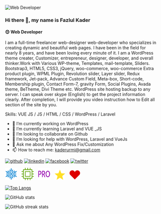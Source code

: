 ![Web Developer](https://pbs.twimg.com/profile_banners/159107622/1448918532/800x200)
### Hi there 👋, my name is Fazlul Kader
#### 😊 Web Developer

I am a full-time freelancer web-designer web-developer who specializes in creating dynamic and beautiful web pages. I have been in the field for nearly 8 years, and have been loving every minute of it. I am a WordPress theme creater, Customizer, entrepreneur, designer, developer, and overall thinker.Work with Various WP-theme, Templates, mail-template, Sliders. Bootstrap3, HTML5, CSS3, jQuery, woo-commerce, woo-commerce Extra product plugin, WPML Plugin, Revolution slider, Layer slider, Redux framework, Jet-pack, Advance Custom Field, Meta-box, Short-code, Membership plugin, Contact Form-7, gravity Form, Social Plugins, Avada theme, BeTheme, Divi Theme etc. WordPress site hosting backup to any server. I can speak over skype (English) to get the project information clearly. After completion, I will provide you video instruction how to Edit all section of the site by you.

Skills: VUE JS / JS / HTML / CSS / WordPress / Laravel

- 🔭 I’m currently working on WordPress 
- 🌱 I’m currently learning Laravel and VUE _JS 
- 👯 I’m looking to collaborate on Github 
- 🤔 I’m looking for help with WordPress, Laravel and VueJs 
- 💬 Ask me about Any WordPress Fix/Customization 
- 📫 How to reach me: kaderurmi@gmail.com 


[<img src='https://cdn.jsdelivr.net/npm/simple-icons@3.0.1/icons/github.svg' alt='github' height='40'>](https://github.com/kaderurmi)  [<img src='https://cdn.jsdelivr.net/npm/simple-icons@3.0.1/icons/linkedin.svg' alt='linkedin' height='40'>](https://www.linkedin.com/in/fkader/)  [<img src='https://cdn.jsdelivr.net/npm/simple-icons@3.0.1/icons/facebook.svg' alt='facebook' height='40'>](https://www.facebook.com/kaderurmi)  [<img src='https://cdn.jsdelivr.net/npm/simple-icons@3.0.1/icons/twitter.svg' alt='twitter' height='40'>](https://twitter.com/F_Kader5020)  

<a href='https://archiveprogram.github.com/'><img src='https://raw.githubusercontent.com/acervenky/animated-github-badges/master/assets/acbadge.gif' width='40' height='40'></a> <a href='https://docs.github.com/en/developers'><img src='https://raw.githubusercontent.com/acervenky/animated-github-badges/master/assets/devbadge.gif' width='40' height='40'></a> <a href='https://github.com/pricing'><img src='https://raw.githubusercontent.com/acervenky/animated-github-badges/master/assets/pro.gif' width='40' height='40'></a> <a href='https://stars.github.com/'><img src='https://raw.githubusercontent.com/acervenky/animated-github-badges/master/assets/starbadge.gif' width='35' height='35'></a> <a href='https://docs.github.com/en/github/supporting-the-open-source-community-with-github-sponsors'><img src='https://raw.githubusercontent.com/acervenky/animated-github-badges/master/assets/sponsorbadge.gif' width='35' height='35'></a> 

[![Top Langs](https://github-readme-stats.vercel.app/api/top-langs/?username=kaderurmi)](https://github.com/anuraghazra/github-readme-stats)

![GitHub stats](https://github-readme-stats.vercel.app/api?username=kaderurmi&show_icons=true)  

![GitHub streak stats](https://streak-stats.demolab.com/?user=kaderurmi)  

